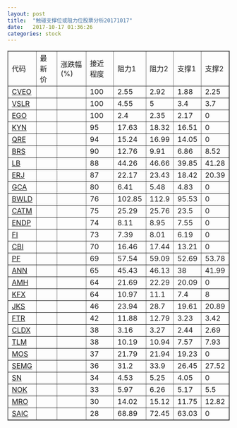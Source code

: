 ```yaml
---
layout: post
title:  "触碰支撑位或阻力位股票分析20171017"
date:   2017-10-17 01:36:26
categories: stock
---
```

<script type="text/javascript">
var stockList = []
stockList.push('gb_cveo');
stockList.push('gb_vslr');
stockList.push('gb_ego');
stockList.push('gb_kyn');
stockList.push('gb_qre');
stockList.push('gb_brs');
stockList.push('gb_lb');
stockList.push('gb_erj');
stockList.push('gb_gca');
stockList.push('gb_bwld');
stockList.push('gb_catm');
stockList.push('gb_endp');
stockList.push('gb_fi');
stockList.push('gb_cbi');
stockList.push('gb_pf');
stockList.push('gb_ann');
stockList.push('gb_amh');
stockList.push('gb_kfx');
stockList.push('gb_jks');
stockList.push('gb_ftr');
stockList.push('gb_cldx');
stockList.push('gb_tlm');
stockList.push('gb_mos');
stockList.push('gb_semg');
stockList.push('gb_sn');
stockList.push('gb_nok');
stockList.push('gb_mro');
stockList.push('gb_saic');
</script>
<table border="1">
 <tr>
 <td>代码</td>
 <td>最新价</td>
 <td>涨跌幅(%)</td>
 <td>接近程度</td>
 <td>阻力1</td>
 <td>阻力2</td>
 <td>支撑1</td>
 <td>支撑2</td>
</tr>
  <tr id="cveo" class="red">
  <td><a href="http://stock.finance.sina.com.cn/usstock/quotes/CVEO.html" target="_blank">CVEO</a></td><td></td><td></td><td>100</td><td>2.55</td><td>2.92</td><td>1.88</td><td>2.25</td></tr>
  <tr id="vslr" class="green">
  <td><a href="http://stock.finance.sina.com.cn/usstock/quotes/VSLR.html" target="_blank">VSLR</a></td><td></td><td></td><td>100</td><td>4.55</td><td>5</td><td>3.4</td><td>3.7</td></tr>
  <tr id="ego" class="green">
  <td><a href="http://stock.finance.sina.com.cn/usstock/quotes/EGO.html" target="_blank">EGO</a></td><td></td><td></td><td>100</td><td>2.4</td><td>2.35</td><td>2.17</td><td>0</td></tr>
  <tr id="kyn" class="red">
  <td><a href="http://stock.finance.sina.com.cn/usstock/quotes/KYN.html" target="_blank">KYN</a></td><td></td><td></td><td>95</td><td>17.63</td><td>18.32</td><td>16.51</td><td>0</td></tr>
  <tr id="qre" class="red">
  <td><a href="http://stock.finance.sina.com.cn/usstock/quotes/QRE.html" target="_blank">QRE</a></td><td></td><td></td><td>94</td><td>15.24</td><td>16.99</td><td>14.05</td><td>0</td></tr>
  <tr id="brs" class="red">
  <td><a href="http://stock.finance.sina.com.cn/usstock/quotes/BRS.html" target="_blank">BRS</a></td><td></td><td></td><td>90</td><td>12.76</td><td>9.91</td><td>6.86</td><td>8.52</td></tr>
  <tr id="lb" class="green">
  <td><a href="http://stock.finance.sina.com.cn/usstock/quotes/LB.html" target="_blank">LB</a></td><td></td><td></td><td>88</td><td>44.26</td><td>46.66</td><td>39.85</td><td>41.28</td></tr>
  <tr id="erj" class="red">
  <td><a href="http://stock.finance.sina.com.cn/usstock/quotes/ERJ.html" target="_blank">ERJ</a></td><td></td><td></td><td>87</td><td>22.17</td><td>23.43</td><td>18.42</td><td>20.39</td></tr>
  <tr id="gca" class="green">
  <td><a href="http://stock.finance.sina.com.cn/usstock/quotes/GCA.html" target="_blank">GCA</a></td><td></td><td></td><td>80</td><td>6.41</td><td>5.48</td><td>4.83</td><td>0</td></tr>
  <tr id="bwld" class="red">
  <td><a href="http://stock.finance.sina.com.cn/usstock/quotes/BWLD.html" target="_blank">BWLD</a></td><td></td><td></td><td>76</td><td>102.85</td><td>112.9</td><td>95.53</td><td>0</td></tr>
  <tr id="catm" class="green">
  <td><a href="http://stock.finance.sina.com.cn/usstock/quotes/CATM.html" target="_blank">CATM</a></td><td></td><td></td><td>75</td><td>25.29</td><td>25.76</td><td>23.5</td><td>0</td></tr>
  <tr id="endp" class="green">
  <td><a href="http://stock.finance.sina.com.cn/usstock/quotes/ENDP.html" target="_blank">ENDP</a></td><td></td><td></td><td>74</td><td>8.11</td><td>8.95</td><td>7.55</td><td>0</td></tr>
  <tr id="fi" class="red">
  <td><a href="http://stock.finance.sina.com.cn/usstock/quotes/FI.html" target="_blank">FI</a></td><td></td><td></td><td>73</td><td>7.39</td><td>8.01</td><td>6.19</td><td>0</td></tr>
  <tr id="cbi" class="red">
  <td><a href="http://stock.finance.sina.com.cn/usstock/quotes/CBI.html" target="_blank">CBI</a></td><td></td><td></td><td>70</td><td>16.46</td><td>17.44</td><td>13.21</td><td>0</td></tr>
  <tr id="pf" class="red">
  <td><a href="http://stock.finance.sina.com.cn/usstock/quotes/PF.html" target="_blank">PF</a></td><td></td><td></td><td>69</td><td>57.54</td><td>59.09</td><td>52.69</td><td>53.78</td></tr>
  <tr id="ann" class="red">
  <td><a href="http://stock.finance.sina.com.cn/usstock/quotes/ANN.html" target="_blank">ANN</a></td><td></td><td></td><td>65</td><td>45.43</td><td>46.13</td><td>38</td><td>41.99</td></tr>
  <tr id="amh" class="red">
  <td><a href="http://stock.finance.sina.com.cn/usstock/quotes/AMH.html" target="_blank">AMH</a></td><td></td><td></td><td>64</td><td>21.69</td><td>22.29</td><td>20.09</td><td>0</td></tr>
  <tr id="kfx" class="green">
  <td><a href="http://stock.finance.sina.com.cn/usstock/quotes/KFX.html" target="_blank">KFX</a></td><td></td><td></td><td>64</td><td>10.97</td><td>11.1</td><td>7.4</td><td>8</td></tr>
  <tr id="jks" class="red">
  <td><a href="http://stock.finance.sina.com.cn/usstock/quotes/JKS.html" target="_blank">JKS</a></td><td></td><td></td><td>46</td><td>23.94</td><td>28.7</td><td>19.61</td><td>20.89</td></tr>
  <tr id="ftr" class="red">
  <td><a href="http://stock.finance.sina.com.cn/usstock/quotes/FTR.html" target="_blank">FTR</a></td><td></td><td></td><td>42</td><td>11.88</td><td>12.79</td><td>3.23</td><td>3.42</td></tr>
  <tr id="cldx" class="red">
  <td><a href="http://stock.finance.sina.com.cn/usstock/quotes/CLDX.html" target="_blank">CLDX</a></td><td></td><td></td><td>38</td><td>3.16</td><td>3.27</td><td>2.44</td><td>2.69</td></tr>
  <tr id="tlm" class="green">
  <td><a href="http://stock.finance.sina.com.cn/usstock/quotes/TLM.html" target="_blank">TLM</a></td><td></td><td></td><td>38</td><td>10.19</td><td>10.94</td><td>7.57</td><td>7.93</td></tr>
  <tr id="mos" class="green">
  <td><a href="http://stock.finance.sina.com.cn/usstock/quotes/MOS.html" target="_blank">MOS</a></td><td></td><td></td><td>37</td><td>21.79</td><td>21.94</td><td>19.23</td><td>0</td></tr>
  <tr id="semg" class="green">
  <td><a href="http://stock.finance.sina.com.cn/usstock/quotes/SEMG.html" target="_blank">SEMG</a></td><td></td><td></td><td>36</td><td>31.2</td><td>33.9</td><td>26.45</td><td>27.52</td></tr>
  <tr id="sn" class="red">
  <td><a href="http://stock.finance.sina.com.cn/usstock/quotes/SN.html" target="_blank">SN</a></td><td></td><td></td><td>34</td><td>4.53</td><td>5.25</td><td>4.05</td><td>0</td></tr>
  <tr id="nok" class="red">
  <td><a href="http://stock.finance.sina.com.cn/usstock/quotes/NOK.html" target="_blank">NOK</a></td><td></td><td></td><td>33</td><td>5.97</td><td>6.26</td><td>5.17</td><td>5.5</td></tr>
  <tr id="mro" class="red">
  <td><a href="http://stock.finance.sina.com.cn/usstock/quotes/MRO.html" target="_blank">MRO</a></td><td></td><td></td><td>30</td><td>14.02</td><td>15.12</td><td>11.75</td><td>12.82</td></tr>
  <tr id="saic" class="red">
  <td><a href="http://stock.finance.sina.com.cn/usstock/quotes/SAIC.html" target="_blank">SAIC</a></td><td></td><td></td><td>28</td><td>68.89</td><td>72.45</td><td>63.03</td><td>0</td></tr>
</table>
